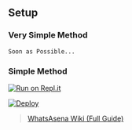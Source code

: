 ## 
## Setup
### Very Simple Method
`Soon as Possible...`

### Simple Method 

[![Run on Repl.it](https://repl.it/badge/github/phaticusthiccy/WhatsAsenaDuplicated)](https://repl.it/@phaticusthiccy/WhatsAsena-QR)

[![Deploy](https://www.herokucdn.com/deploy/button.svg)](https://heroku.com/deploy?template=https://github.com/xmain12/Stefanie-speed-pro)

> [WhatsAsena Wiki (Full Guide)](https://github.com/phaticusthiccy/WhatsAsenaDuplicated/wiki) 

